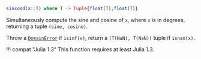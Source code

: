 ```julia
sincosd(x::T) where T -> Tuple{float(T),float(T)}
```

Simultaneously compute the sine and cosine of `x`, where `x` is in degrees, returning a tuple `(sine, cosine)`.

Throw a [`DomainError`](@ref) if `isinf(x)`, return a `(T(NaN), T(NaN))` tuple if `isnan(x)`.

!!! compat "Julia 1.3"
    This function requires at least Julia 1.3.

